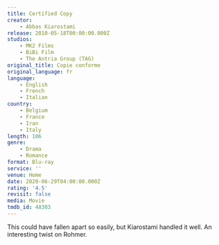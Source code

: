 ```yaml
---
title: Certified Copy
creator:
    - Abbas Kiarostami
release: 2010-05-18T00:00:00.000Z
studios:
    - MK2 Films
    - BiBi Film
    - The Antria Group (TAG)
original_title: Copie conforme
original_language: fr
language:
    - English
    - French
    - Italian
country:
    - Belgium
    - France
    - Iran
    - Italy
length: 106
genre:
    - Drama
    - Romance
format: Blu-ray
service: ''
venue: Home
date: 2020-06-29T04:00:00.000Z
rating: '4.5'
revisit: false
media: Movie
tmdb_id: 48303
---
```


This could have fallen apart so easily, but Kiarostami handled it well. An interesting twist on Rohmer.
